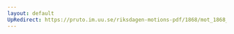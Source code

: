 ```yaml
---
layout: default
UpRedirect: https://pruto.im.uu.se/riksdagen-motions-pdf/1868/mot_1868__ak__46/mot_1868__ak__46-002.pdf
---
```

